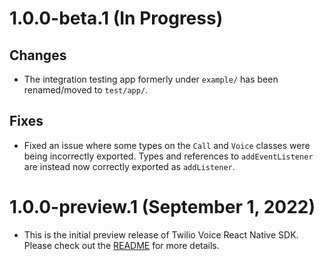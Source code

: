 1.0.0-beta.1 (In Progress)
==========================

## Changes
- The integration testing app formerly under `example/` has been renamed/moved to `test/app/`.

## Fixes

- Fixed an issue where some types on the `Call` and `Voice` classes were being incorrectly exported. Types and references to `addEventListener` are instead now correctly exported as `addListener`.

1.0.0-preview.1 (September 1, 2022)
===================================

- This is the initial preview release of Twilio Voice React Native SDK. Please check out the [README](README.md) for more details.
